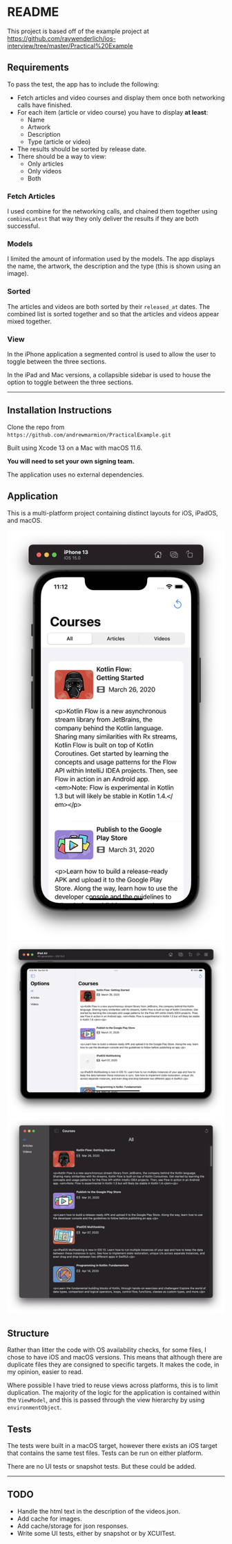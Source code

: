 # README

This project is based off of the example project at https://github.com/raywenderlich/ios-interview/tree/master/Practical%20Example

## Requirements

To pass the test, the app has to include the following:
* Fetch articles and video courses and display them once both networking calls have finished. 
* For each item (article or video course) you have to display **at least**:
	* Name
	* Artwork
	* Description
	* Type (article or video)
* The results should be sorted by release date.
* There should be a way to view:
	* Only articles
	* Only videos
	* Both


### Fetch Articles

I used combine for the networking calls, and chained them together using `combineLatest` that way they only deliver the results if they are both successful.

### Models

I limited the amount of information used by the models. The app displays the name, the artwork, the description and the type (this is shown using an image).

### Sorted

The articles and videos are both sorted by their `released_at` dates. The combined list is sorted together and so that the articles and videos appear mixed together.

### View

In the iPhone application a segmented control is used to allow the user to toggle between the three sections. 

In the iPad and Mac versions, a collapsible sidebar is used to house the option to toggle between the three sections.

---

## Installation Instructions

Clone the repo from `https://github.com/andrewmarmion/PracticalExample.git`

Built using Xcode 13 on a Mac with macOS 11.6.

**You will need to set your own signing team.**

The application uses no external dependencies.

## Application

This is a multi-platform project containing distinct layouts for iOS, iPadOS, and macOS.

![iphone](./README_ASSETS/iphone.png)
![ipad](./README_ASSETS/ipad.png)
![mac](./README_ASSETS/mac.png)

## Structure

Rather than litter the code with OS availability checks, for some files, I chose to have iOS and macOS versions. This means that although there are duplicate files they are consigned to specific targets. It makes the code, in my opinion, easier to read. 

Where possible I have tried to reuse views across platforms, this is to limit duplication. 
The majority of the logic for the application is contained within the `ViewModel`, and this is passed through the view hierarchy by using `environmentObject`.

## Tests

The tests were built in a macOS target, however there exists an iOS target that contains the same test files. Tests can be run on either platform. 

There are no UI tests or snapshot tests. But these could be added.

---

## TODO

- Handle the html text in the description of the videos.json.
- Add cache for images.
- Add cache/storage for json responses.
- Write some UI tests, either by snapshot or by XCUITest.
